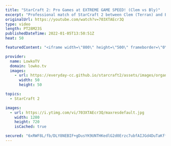```yaml
---
title: "StarCraft 2: Pro Games at EXTREME GAME SPEED! (Clem vs Bly)"
excerpt: "Professional match of StarCraft 2 between Clem (Terran) and Bly (Zerg) in the 2x Game Speed mod in SC2.   Bly on Twitter: https://twitter.com/BlyOnFire Clem on Twitter: https://twitter.com/clem_sc2  Support my work on Patreon: https://www.patreon.com/lowkotv Become a YouTube member: https://lowko.tv/join"
originalUrl: https://youtube.com/watch?v=703XTAEcr3Q
type: video
length: PT28M23S
publishedDateTime: 2022-01-05T13:50:51Z
heat: 50

featuredContent: "<iframe width=\"800\" height=\"500\" frameborder=\"0\" src=\"https://www.youtube.com/embed/703XTAEcr3Q\" allow=\"accelerometer; autoplay; encrypted-media; gyroscope; picture-in-picture\" allowfullscreen></iframe>"

provider:
  name: LowkoTV
  domain: lowko.tv
  images:
    - url: https://everyday-cc.github.io/starcraft2/assets/images/organizations/lowko.tv-50x50.jpg
      width: 50
      height: 50

topics:
  - StarCraft 2

images:
  - url: https://i.ytimg.com/vi/703XTAEcr3Q/maxresdefault.jpg
    width: 1280
    height: 720
    isCached: true

secured: "6xRWF8L/fb/DLY8NEBIF+gDusYK9UNTHKedlG2d0Erzc7ubfAIJGd4DuTaKffk5ghzioMzcV8O9KA6EJWUFRx4YUEsHNcy+QCKZUD4FpyLKJ3mi6IsU5D8lTnxl4e8u7zs7oNUcObyPa+cvYRZhwn8bt4wUYVUsWGv2seDHbZhBhAO4EtjJ0sw0P3Qpyogq7p8oHpI/sOncz4FoIMnqXkZIQCC2YZ5B2nmFVDU5x1KA8JHFta2yentsMov2hNN4C1A9h5dMc5TD299MQNtT6EKa3FM+MnWXVkBCDdmkd15w6EJA7qN3JK9xfvnEkpXVze6lFewQI8MGRisU03/QbxC0xMj7x0eZJO2MYo9to+hpYRAyBXqhqNGc80uFsoZnItksXs6ym0urVZZv1UM7a/Euqq4Ijost4HVpdTwEybn4=;ptxASZyiQccl/c0/F2j4WA=="
---
```


